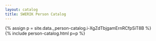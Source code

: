 ```yaml
---
layout: catalog
title: SWERIK Person Catalog
---
```

{% assign p = site.data._person-catalog.i-XgZdTbjgamErnRCfpSiT8B %}
{% include person-catalog.html p=p %}

